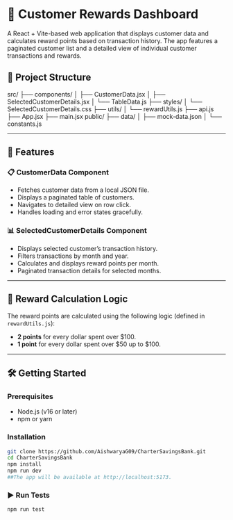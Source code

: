 # 🧾 Customer Rewards Dashboard

A React + Vite-based web application that displays customer data and calculates reward points based on transaction history. The app features a paginated customer list and a detailed view of individual customer transactions and rewards.

## 📁 Project Structure

src/
├── components/
│ ├── CustomerData.jsx
│ ├── SelectedCustomerDetails.jsx
│ └── TableData.js
├── styles/
│ └── SelectedCustomerDetails.css
├── utils/
│ └── rewardUtils.js
├── api.js
├── App.jsx
├── main.jsx 
public/
├── data/
│ ├── mock-data.json
│ └── constants.js

---

## 🚀 Features

### 📋 CustomerData Component

- Fetches customer data from a local JSON file.
- Displays a paginated table of customers.
- Navigates to detailed view on row click.
- Handles loading and error states gracefully.

### 📊 SelectedCustomerDetails Component

- Displays selected customer’s transaction history.
- Filters transactions by month and year.
- Calculates and displays reward points per month.
- Paginated transaction details for selected months.

---

## 🧮 Reward Calculation Logic

The reward points are calculated using the following logic (defined in `rewardUtils.js`):

- **2 points** for every dollar spent over \$100.
- **1 point** for every dollar spent over \$50 up to \$100.

---

## 🛠️ Getting Started

### Prerequisites

- Node.js (v16 or later)
- npm or yarn

### Installation

```bash
git clone https://github.com/AishwaryaG09/CharterSavingsBank.git
cd CharterSavingsBank
npm install
npm run dev
##The app will be available at http://localhost:5173.
```

### ▶️ Run Tests

```bash
npm run test
```
